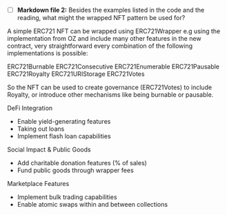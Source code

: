 - [ ] **Markdown file 2:** Besides the examples listed in the code and the reading, what might the wrapped NFT pattern be used for?

A simple ERC721 NFT can be wrapped using ERC721Wrapper e.g using the implementation from OZ and include many other features in the new contract, very straightforward every combination of the following implementations is possible:

ERC721Burnable
ERC721Consecutive
ERC721Enumerable
ERC721Pausable
ERC721Royalty
ERC721URIStorage
ERC721Votes

So the NFT can be used to create governance (ERC721Votes) to include Royalty, or introduce other mechanisms like being burnable or pausable.

DeFi Integration

- Enable yield-generating features
- Taking out loans
- Implement flash loan capabilities

Social Impact & Public Goods

- Add charitable donation features (% of sales)
- Fund public goods through wrapper fees

Marketplace Features

- Implement bulk trading capabilities
- Enable atomic swaps within and between collections
